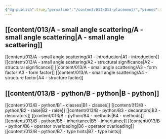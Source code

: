 ```yaml
---
{"dg-publish":true,"permalink":"/content/013/013-placement/","pinned":true,"noteIcon":"3","created":"2025-08-13T05:54:11.472+01:00","updated":"2025-08-21T09:13:02.444+01:00"}
---
```


## [[content/013/A  - small angle scattering/A - small angle scattering\|A - small angle scattering]]
[[content/013/A  - small angle scattering/A1 - introduction\|A1 - introduction]]
[[content/013/A  - small angle scattering/A2 - structural significance\|A2 - structural significance]]
[[content/013/A  - small angle scattering/A3 - form factor\|A3 - form factor]]
[[content/013/A  - small angle scattering/A4 - structure factor\|A4 - structure factor]]
## [[content/013/B  - python/B - python\|B - python]]
[[content/013/B  - python/B1 - classes\|B1 - classes]]
[[content/013/B  - python/B2 - raise\|B2 - raise]]
[[content/013/B  - python/B3 - decorators\|B3 - decorators]]
[[content/013/B  - python/B4 - methods\|B4 - methods]]
[[content/013/B  - python/B5 - inheritance\|B5 - inheritance]]
[[content/013/B  - python/B6 - operator overloading\|B6 - operator overloading]]
[[content/013/B  - python/B7 - type hints\|B7 - type hints]]
